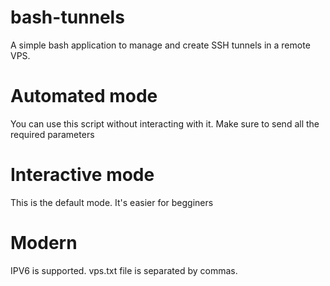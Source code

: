 # bash-tunnels
A simple bash application to manage and create SSH tunnels in a remote VPS.

# Automated mode

You can use this script without interacting with it. Make sure to send all the required parameters

# Interactive mode

This is the default mode. It's easier for begginers

# Modern

IPV6 is supported. vps.txt file is separated by commas.